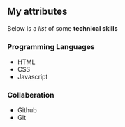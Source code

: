 ## My attributes

Below is a *list* of some **technical skills**

### Programming Languages
- HTML
- CSS
- Javascript

### Collaberation
- Github
- Git
